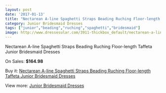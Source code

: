 ```yaml
---
layout: post
date: '2017-01-13'
title: "Nectarean A-line Spaghetti Straps Beading Ruching Floor-length Taffeta Junior Bridesmaid Dresses"
category: Junior Bridesmaid Dresses
tags: ["junior","beading","ruching","spaghetti","bridesmaid"]
image: http://www.dressesular.com/3911-thickbox_default/nectarean-a-line-spaghetti-straps-beading-ruching-floor-length-taffeta-junior-bridesmaid-dresses.jpg
---
```

Nectarean A-line Spaghetti Straps Beading Ruching Floor-length Taffeta Junior Bridesmaid Dresses

On Sales: **$164.98**
<a href="https://www.dressesular.com/junior-bridesmaid-dresses/1614-nectarean-a-line-spaghetti-straps-beading-ruching-floor-length-taffeta-junior-bridesmaid-dresses.html"><amp-img layout="responsive" width="600" height="600" src="//www.dressesular.com/3911-thickbox_default/nectarean-a-line-spaghetti-straps-beading-ruching-floor-length-taffeta-junior-bridesmaid-dresses.jpg" alt="Nectarean A-line Spaghetti Straps Beading Ruching Floor-length Taffeta Junior Bridesmaid Dresses 0" /></a>

Buy it: [Nectarean A-line Spaghetti Straps Beading Ruching Floor-length Taffeta Junior Bridesmaid Dresses](https://www.dressesular.com/junior-bridesmaid-dresses/1614-nectarean-a-line-spaghetti-straps-beading-ruching-floor-length-taffeta-junior-bridesmaid-dresses.html "Nectarean A-line Spaghetti Straps Beading Ruching Floor-length Taffeta Junior Bridesmaid Dresses")

View more: [Junior Bridesmaid Dresses](https://www.dressesular.com/10-junior-bridesmaid-dresses "Junior Bridesmaid Dresses")